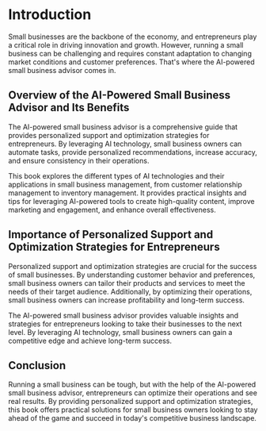 Introduction
============

Small businesses are the backbone of the economy, and entrepreneurs play a critical role in driving innovation and growth. However, running a small business can be challenging and requires constant adaptation to changing market conditions and customer preferences. That's where the AI-powered small business advisor comes in.

Overview of the AI-Powered Small Business Advisor and Its Benefits
------------------------------------------------------------------

The AI-powered small business advisor is a comprehensive guide that provides personalized support and optimization strategies for entrepreneurs. By leveraging AI technology, small business owners can automate tasks, provide personalized recommendations, increase accuracy, and ensure consistency in their operations.

This book explores the different types of AI technologies and their applications in small business management, from customer relationship management to inventory management. It provides practical insights and tips for leveraging AI-powered tools to create high-quality content, improve marketing and engagement, and enhance overall effectiveness.

Importance of Personalized Support and Optimization Strategies for Entrepreneurs
--------------------------------------------------------------------------------

Personalized support and optimization strategies are crucial for the success of small businesses. By understanding customer behavior and preferences, small business owners can tailor their products and services to meet the needs of their target audience. Additionally, by optimizing their operations, small business owners can increase profitability and long-term success.

The AI-powered small business advisor provides valuable insights and strategies for entrepreneurs looking to take their businesses to the next level. By leveraging AI technology, small business owners can gain a competitive edge and achieve long-term success.

Conclusion
----------

Running a small business can be tough, but with the help of the AI-powered small business advisor, entrepreneurs can optimize their operations and see real results. By providing personalized support and optimization strategies, this book offers practical solutions for small business owners looking to stay ahead of the game and succeed in today's competitive business landscape.
